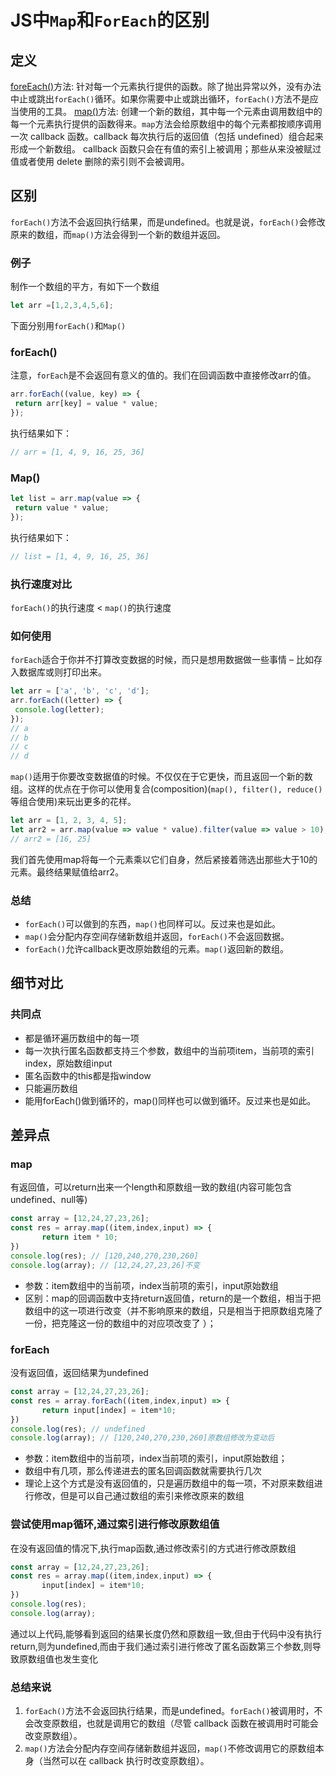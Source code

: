 # JS中`Map`和`ForEach`的区别

## 定义

[foreEach()](https://developer.mozilla.org/zh-CN/docs/Web/JavaScript/Reference/Global_Objects/Array/forEach)方法: 针对每一个元素执行提供的函数。除了抛出异常以外，没有办法中止或跳出`forEach()`循环。如果你需要中止或跳出循环，`forEach()`方法不是应当使用的工具。
[map()](https://developer.mozilla.org/zh-CN/docs/Web/JavaScript/Reference/Global_Objects/Map)方法: 创建一个新的数组，其中每一个元素由调用数组中的每一个元素执行提供的函数得来。`map`方法会给原数组中的每个元素都按顺序调用一次 callback 函数。callback 每次执行后的返回值（包括 undefined）组合起来形成一个新数组。 callback 函数只会在有值的索引上被调用；那些从来没被赋过值或者使用 delete 删除的索引则不会被调用。

## 区别

`forEach()`方法不会返回执行结果，而是undefined。也就是说，`forEach()`会修改原来的数组，而`map()`方法会得到一个新的数组并返回。

### 例子

制作一个数组的平方，有如下一个数组

```js
let arr =[1,2,3,4,5,6];
```

下面分别用`forEach()`和`Map()`

### forEach()

注意，`forEach`是不会返回有意义的值的。我们在回调函数中直接修改arr的值。

```js
arr.forEach((value, key) => {
 return arr[key] = value * value;
});
```

执行结果如下：

```js
// arr = [1, 4, 9, 16, 25, 36]
```

### Map()

```js
let list = arr.map(value => {
 return value * value;
});
```

执行结果如下：

```js
// list = [1, 4, 9, 16, 25, 36]
```

### 执行速度对比

`forEach()`的执行速度 < `map()`的执行速度

### 如何使用

`forEach`适合于你并不打算改变数据的时候，而只是想用数据做一些事情 – 比如存入数据库或则打印出来。

```js
let arr = ['a', 'b', 'c', 'd'];
arr.forEach((letter) => {
 console.log(letter);
});
// a
// b
// c
// d
```

`map()`适用于你要改变数据值的时候。不仅仅在于它更快，而且返回一个新的数组。这样的优点在于你可以使用复合(composition)(`map(), filter(), reduce()`等组合使用)来玩出更多的花样。

```js
let arr = [1, 2, 3, 4, 5];
let arr2 = arr.map(value => value * value).filter(value => value > 10);
// arr2 = [16, 25]
```

我们首先使用map将每一个元素乘以它们自身，然后紧接着筛选出那些大于10的元素。最终结果赋值给arr2。

### 总结

- `forEach()`可以做到的东西，`map()`也同样可以。反过来也是如此。
- `map()`会分配内存空间存储新数组并返回，`forEach()`不会返回数据。
- `forEach()`允许callback更改原始数组的元素。`map()`返回新的数组。

## 细节对比

### 共同点

- 都是循环遍历数组中的每一项
- 每一次执行匿名函数都支持三个参数，数组中的当前项item，当前项的索引index，原始数组input
- 匿名函数中的this都是指window
- 只能遍历数组
- 能用forEach()做到循环的，map()同样也可以做到循环。反过来也是如此。

## 差异点

### map

有返回值，可以return出来一个length和原数组一致的数组(内容可能包含undefined、null等)

```js
const array = [12,24,27,23,26];  
const res = array.map((item,index,input) => {  
       return item * 10;   
}) 
console.log(res); // [120,240,270,230,260]
console.log(array); // [12,24,27,23,26]不变
```

- 参数：item数组中的当前项，index当前项的索引，input原始数组
- 区别：map的回调函数中支持return返回值，return的是一个数组，相当于把数组中的这一项进行改变（并不影响原来的数组，只是相当于把原数组克隆了一份，把克隆这一份的数组中的对应项改变了 ）；

### forEach

没有返回值，返回结果为undefined

```js
const array = [12,24,27,23,26]; 
const res = array.forEach((item,index,input) => {  
       return input[index] = item*10;   
}) 
console.log(res); // undefined
console.log(array); // [120,240,270,230,260]原数组修改为变动后
```

- 参数：item数组中的当前项，index当前项的索引，input原始数组；
- 数组中有几项，那么传递进去的匿名回调函数就需要执行几次
- 理论上这个方式是没有返回值的，只是遍历数组中的每一项，不对原来数组进行修改，但是可以自己通过数组的索引来修改原来的数组

### 尝试使用map循环,通过索引进行修改原数组值

在没有返回值的情况下,执行map函数,通过修改索引的方式进行修改原数组

```js
const array = [12,24,27,23,26]; 
const res = array.map((item,index,input) => {  
       input[index] = item*10;   
}) 
console.log(res);
console.log(array); 
```

通过以上代码,能够看到返回的结果长度仍然和原数组一致,但由于代码中没有执行return,则为undefined,而由于我们通过索引进行修改了匿名函数第三个参数,则导致原数组值也发生变化

### 总结来说

1. `forEach()`方法不会返回执行结果，而是undefined。`forEach()`被调用时，不会改变原数组，也就是调用它的数组（尽管 callback 函数在被调用时可能会改变原数组）。
2. `map()`方法会分配内存空间存储新数组并返回，`map()`不修改调用它的原数组本身（当然可以在 callback 执行时改变原数组）。

